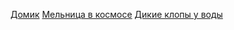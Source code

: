 [Домик](https://github.com/kamneva/PovRay/tree/lodge)
[Мельница в космосе](https://github.com/kamneva/PovRay/tree/windmill-in-space)
[Дикие клопы у воды](https://github.com/kamneva/PovRay/blob/wild-bedbugs)
